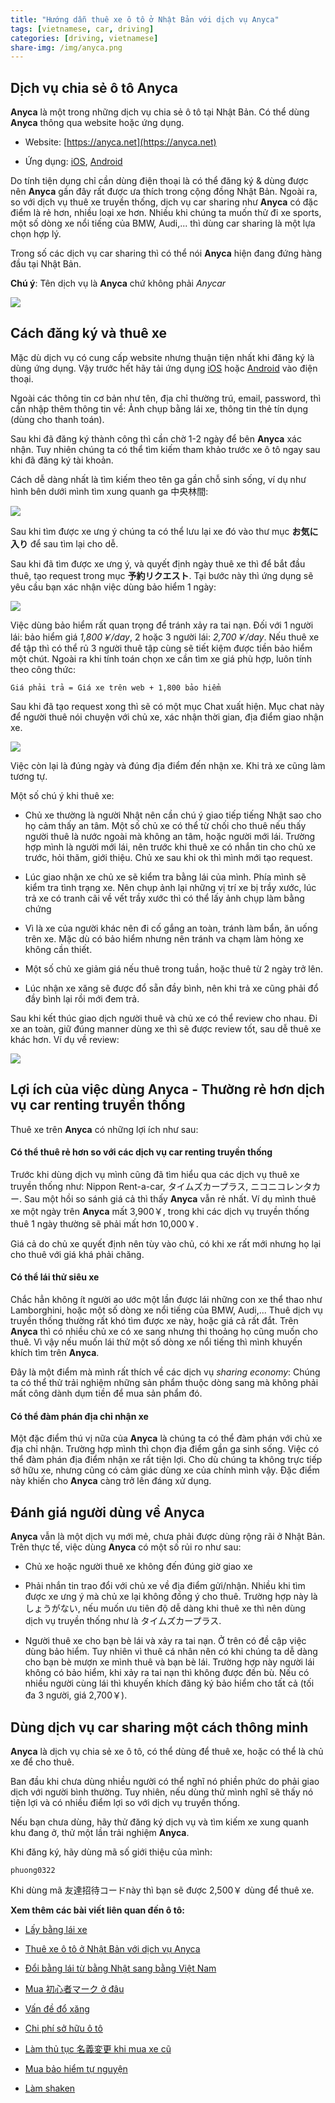 ```yaml
---
title: "Hướng dẫn thuê xe ô tô ở Nhật Bản với dịch vụ Anyca"
tags: [vietnamese, car, driving]
categories: [driving, vietnamese]
share-img: /img/anyca.png
---
```


## Dịch vụ chia sẻ ô tô Anyca

**Anyca** là một trong những dịch vụ chia sẻ ô tô tại Nhật Bản. Có thể dùng **Anyca** thông qua website hoặc ứng dụng.

* Website: [https://anyca.net](https://anyca.net)

* Ứng dụng: [iOS](https://itunes.apple.com/jp/app/anyca/id982410763), [Android](https://play.google.com/store/apps/details?id=jp.dena.ride)

Do tính tiện dụng chỉ cần dùng điện thoại là có thể đăng ký & dùng được nên **Anyca** gần đây rất được ưa thích trong cộng đồng Nhật Bản. Ngoài ra, so với dịch vụ thuê xe truyền thống, dịch vụ car sharing như **Anyca** có đặc điểm là rẻ hơn, nhiều loại xe hơn. Nhiều khi chúng ta muốn thử đi xe sports, một số dòng xe nổi tiếng của BMW, Audi,... thì dùng car sharing là một lựa chọn hợp lý.

Trong số các dịch vụ car sharing thì có thể nói **Anyca** hiện đang đứng hàng đầu tại Nhật Bản.

**Chú ý**: Tên dịch vụ là **Anyca** chứ không phải *Anycar*

![](/img/anyca.png)

## Cách đăng ký và thuê xe

Mặc dù dịch vụ có cung cấp website nhưng thuận tiện nhất khi đăng ký là dùng ứng dụng. Vậy trước hết hãy tải ứng dụng [iOS](https://itunes.apple.com/jp/app/anyca/id982410763) hoặc [Android](https://play.google.com/store/apps/details?id=jp.dena.ride) vào điện thoại.

Ngoài các thông tin cơ bản như tên, địa chỉ thường trú, email, password, thì cần nhập thêm thông tin về: Ảnh chụp bằng lái xe, thông tin thẻ tín dụng (dùng cho thanh toán).

Sau khi đã đăng ký thành công thì cần chờ 1-2 ngày để bên **Anyca** xác nhận. Tuy nhiên chúng ta có thể tìm kiếm tham khảo trước xe ô tô ngay sau khi đã đăng ký tài khoản.

Cách dễ dàng nhất là tìm kiếm theo tên ga gần chỗ sinh sống, ví dụ như hình bên dưới mình tìm xung quanh ga 中央林間:

![](/img/anyca_search.png)

Sau khi tìm được xe ưng ý chúng ta có thể lưu lại xe đó vào thư mục **お気に入り** để sau tìm lại cho dễ.

Sau khi đã tìm được xe ưng ý, và quyết định ngày thuê xe thì để bắt đầu thuê, tạo request trong mục **予約リクエスト**. Tại bước này thì ứng dụng sẽ yêu cầu bạn xác nhận việc dùng bảo hiểm 1 ngày:

![](/img/anyca_insurance.png)

Việc dùng bảo hiểm rất quan trọng để tránh xảy ra tai nạn. Đối với 1 người lái: bảo hiểm giá *1,800￥/day*, 2 hoặc 3 người lái: *2,700￥/day*. Nếu thuê xe để tập thì có thể rủ 3 người thuê tập cùng sẽ tiết kiệm được tiền bảo hiểm một chút. Ngoài ra khi tính toán chọn xe cần tìm xe giá phù hợp, luôn tính theo công thức:

`Giá phải trả = Giá xe trên web + 1,800 bảo hiểm`

Sau khi đã tạo request xong thì sẽ có một mục Chat xuất hiện. Mục chat này để người thuê nói chuyện với chủ xe, xác nhận thời gian, địa điểm giao nhận xe.

![](/img/anyca_confirm.png)

Việc còn lại là đúng ngày và đúng địa điểm đến nhận xe. Khi trả xe cũng làm tương tự.

Một số chú ý khi thuê xe:

<script async src="//pagead2.googlesyndication.com/pagead/js/adsbygoogle.js"></script>
<ins class="adsbygoogle"
     style="display:block; text-align:center;"
     data-ad-layout="in-article"
     data-ad-format="fluid"
     data-ad-client="ca-pub-2750437710821247"
     data-ad-slot="8905029259"></ins>
<script>
     (adsbygoogle = window.adsbygoogle || []).push({});
</script>

* Chủ xe thường là người Nhật nên cần chú ý giao tiếp tiếng Nhật sao cho họ cảm thấy an tâm. Một số chủ xe có thể từ chối cho thuê nếu thấy người thuê là nước ngoài mà không an tâm, hoặc người mới lái. Trường hợp mình là người mới lái, nên trước khi thuê xe có nhắn tin cho chủ xe trước, hỏi thăm, giới thiệu. Chủ xe sau khi ok thì mình mới tạo request.

* Lúc giao nhận xe chủ xe sẽ kiểm tra bằng lái của mình. Phía mình sẽ kiểm tra tình trạng xe. Nên chụp ảnh lại những vị trí xe bị trầy xước, lúc trả xe có tranh cãi về vết trầy xước thì có thể lấy ảnh chụp làm bằng chứng

* Vì là xe của người khác nên đi cố gắng an toàn, tránh làm bẩn, ăn uống trên xe. Mặc dù có bảo hiểm nhưng nên tránh va chạm làm hỏng xe không cần thiết.

* Một số chủ xe giảm giá nếu thuê trong tuần, hoặc thuê từ 2 ngày trở lên.

* Lúc nhận xe xăng sẽ được đổ sẵn đầy bình, nên khi trả xe cũng phải đổ đầy bình lại rồi mới đem trả.

Sau khi kết thúc giao dịch người thuê và chủ xe có thể review cho nhau. Đi xe an toàn, giữ đúng manner dùng xe thì sẽ được review tốt, sau dễ thuê xe khác hơn. Ví dụ về review:

![](/img/anyca_review.png)

## Lợi ích của việc dùng Anyca - Thường rẻ hơn dịch vụ car renting truyền thống

Thuê xe trên **Anyca** có những lợi ích như sau:

#### Có thể thuê rẻ hơn so với các dịch vụ car renting truyền thống

Trước khi dùng dịch vụ mình cũng đã tìm hiểu qua các dịch vụ thuê xe truyền thống như: Nippon Rent-a-car, タイムズカープラス, ニコニコレンタカー. Sau một hồi so sánh giá cả thì thấy **Anyca** vẫn rẻ nhất. Ví dụ mình thuê xe một ngày trên **Anyca** mất 3,900￥, trong khi các dịch vụ truyền thống thuê 1 ngày thường sẽ phải mất hơn 10,000￥.

Giá cả do chủ xe quyết định nên tùy vào chủ, có khi xe rất mới nhưng họ lại cho thuê với giá khá phải chăng.

<script async src="//pagead2.googlesyndication.com/pagead/js/adsbygoogle.js"></script>
<ins class="adsbygoogle"
     style="display:block; text-align:center;"
     data-ad-layout="in-article"
     data-ad-format="fluid"
     data-ad-client="ca-pub-2750437710821247"
     data-ad-slot="8905029259"></ins>
<script>
     (adsbygoogle = window.adsbygoogle || []).push({});
</script>

#### Có thể lái thử siêu xe

Chắc hẳn không ít người ao ước một lần được lái những con xe thể thao như Lamborghini, hoặc một số dòng xe nổi tiếng của BMW, Audi,... Thuê dịch vụ truyền thống thường rất khó tìm được xe này, hoặc giá cả rất đắt. Trên **Anyca** thì có nhiều chủ xe có xe sang nhưng thi thoảng họ cũng muốn cho thuê. Vì vậy nếu muốn lái thử  một số dòng xe nổi tiếng thì mình khuyến khích tìm trên **Anyca**.

Đây là một điểm mà mình rất thích về các dịch vụ *sharing economy*: Chúng ta có thể thử trải nghiệm những sản phẩm thuộc dòng sang mà không phải mất công dành dụm tiền để mua sản phẩm đó.

#### Có thể đàm phán địa chỉ nhận xe

Một đặc điểm thú vị nữa của **Anyca** là chúng ta có thể đàm phán với chủ xe địa chỉ nhận. Trường hợp mình thì chọn địa điểm gần ga sinh sống. Việc có thể đàm phán địa điểm nhận xe rất tiện lợi. Cho dù chúng ta không trực tiếp sở hữu xe, nhưng cũng có cảm giác dùng xe của chính mình vậy. Đặc điểm này khiến cho **Anyca** càng trở lên đáng xử dụng.

## Đánh giá người dùng về Anyca

**Anyca** vẫn là một dịch vụ mới mẻ, chưa phải được dùng rộng rãi ở Nhật Bản. Trên thực tế, việc dùng **Anyca** có một số rủi ro như sau:

* Chủ xe hoặc người thuê xe không đến đúng giờ giao xe

* Phải nhắn tin trao đổi với chủ xe về địa điểm gửi/nhận. Nhiều khi tìm được xe ưng ý mà chủ xe lại không đồng ý cho thuê. Trường hợp này là しょうがない, nếu muốn ưu tiên độ dễ dàng khi thuê xe thì nên dùng dịch vụ truyền thống như là タイムズカープラス.

* Người thuê xe cho bạn bè lái và xảy ra tai nạn. Ở trên có đề cập việc dùng bảo hiểm. Tuy nhiên vì thuê cá nhân nên có khi chúng ta dễ dàng cho bạn bè mượn xe mình thuê và bạn bè lái. Trường hợp này người lái không có bảo hiểm, khi xảy ra tai nạn thì không được đền bù. Nếu có nhiều người cùng lái thì khuyến khích đăng ký bảo hiểm cho tất cả (tối đa 3 người, giá 2,700￥).

## Dùng dịch vụ car sharing một cách thông minh

**Anyca** là dịch vụ chia sẻ xe ô tô, có thể dùng để thuê xe, hoặc có thể là chủ xe để cho thuê.

Ban đầu khi chưa dùng nhiều người có thể nghĩ nó phiền phức do phải giao dịch với người bình thường. Tuy nhiên, nếu dùng thử mình nghĩ sẽ thấy nó tiện lợi và có nhiều điểm lợi so với dịch vụ truyền thống.

Nếu bạn chưa dùng, hãy thử đăng ký dịch vụ và tìm kiếm xe xung quanh khu đang ở, thử một lần trải nghiệm **Anyca**.

Khi đăng ký, hãy dùng mã số giới thiệu của mình:

```
phuong0322
```

Khi dùng mã 友達招待コードnày thì bạn sẽ được 2,500￥ dùng để thuê xe.

<script async src="//pagead2.googlesyndication.com/pagead/js/adsbygoogle.js"></script>
<ins class="adsbygoogle"
     style="display:block; text-align:center;"
     data-ad-layout="in-article"
     data-ad-format="fluid"
     data-ad-client="ca-pub-2750437710821247"
     data-ad-slot="8905029259"></ins>
<script>
     (adsbygoogle = window.adsbygoogle || []).push({});
</script>

**Xem thêm các bài viết liên quan đến ô tô:**

* [Lấy bằng lái xe](https://phuongnq.me/2018-06-08-driving-license-in-japan-part-1/)

* [Thuê xe ô tô ở Nhật Bản với dịch vụ Anyca](https://phuongnq.me/2018-06-30-thue-xe-qua-dich-vu-anyca/)

* [Đổi bằng lái từ bằng Nhật sang bằng Việt Nam](https://phuongnq.me/2018-08-22-doi-bang-nhat-sang-bang-viet/)

* [Mua 初心者マーク ở đâu](https://phuongnq.me/2018-08-27-use-new-user-mark-japan-driver/)

* [Vấn đề đổ xăng](https://phuongnq.me/2018-09-02-driving-in-japan-gasoline/)

* [Chi phí sở hữu ô tô](https://phuongnq.me/2018-09-07-how-much-a-car-cost-whole-life)

* [Làm thủ tục 名義変更 khi mua xe cũ](https://phuongnq.me/2018-11-03-thu-tuc-doi-ten-khi-mua-xe-oto)

* [Mua bảo hiểm tự nguyện](https://phuongnq.me/2018-11-18-first-time-car-insurance/)

* [Làm shaken](/2018-12-12-first-time-shaken)